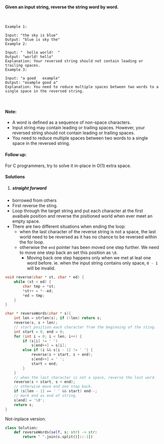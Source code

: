 #### Given an input string, reverse the string word by word.

 

```
Example 1:

Input: "the sky is blue"
Output: "blue is sky the"
Example 2:

Input: "  hello world!  "
Output: "world! hello"
Explanation: Your reversed string should not contain leading or trailing spaces.
Example 3:

Input: "a good   example"
Output: "example good a"
Explanation: You need to reduce multiple spaces between two words to a single space in the reversed string.
```
 

#### Note:

- A word is defined as a sequence of non-space characters.
- Input string may contain leading or trailing spaces. However, your reversed string should not contain leading or trailing spaces.
- You need to reduce multiple spaces between two words to a single space in the reversed string.
 

#### Follow up:

For C programmers, try to solve it in-place in O(1) extra space.


#### Solutions

1. ##### straight forward

- borrowed from others
- First reverse the sting.
- Loop through the target string and put each character at the first avaibale position and reverse the pisitioned world when ever meet an empty space.
- There are two different situations when ending the loop:
    - when the last character of the reverse string is not a space, the last world need to be reversed as it has no chance to be reversed within the for loop.
    - otherwise the `end` pointer has been moved one step further. We need to move one step back an set this position as `\0`.
        - Moving back one step happens only when we met at leat one word before. ie. when the input string contains only space, `0 - 1` will be invalid.

```c++
void reverse(char * st, char * ed) {
    while (st < ed) {
        char tmp = *st;
        *st++ = *--ed;
        *ed = tmp;
    }
}

char * reverseWords(char * s){
    int len = strlen(s); if (!len) return s;
    reverse(s, s + len);
    // start position each character from the beginning of the sting.
    int start = 0, end = 0;
    for (int i = 0; i < len; i++) {
        if (s[i] != ' ')
            s[end++] = s[i];
        else if (i && s[i - 1] != ' ') {
            reverse(s + start, s + end);
            s[end++] = ' ';
            start = end;
        }
    }
    // when the last character is not a space, reverse the last word.
    reverse(s + start, s + end);
    // otherwise move end one step back.
    if (s[len - 1] == ' ' && start) end--;
    // mark end as end of string.
    s[end] = '\0';
    return s;
}
```

Not-inplace version.

```python
class Solution:
    def reverseWords(self, s: str) -> str:
        return " ".join(s.split()[::-1])
```